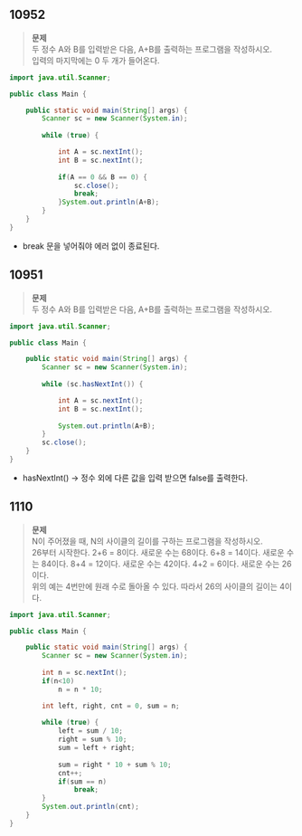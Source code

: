 ## 10952
>**문제**   
>두 정수 A와 B를 입력받은 다음, A+B를 출력하는 프로그램을 작성하시오.   
>입력의 마지막에는 0 두 개가 들어온다.
```java
import java.util.Scanner;

public class Main {

	public static void main(String[] args) {
		Scanner sc = new Scanner(System.in);
		
		while (true) {

			int A = sc.nextInt();
			int B = sc.nextInt();
				
			if(A == 0 && B == 0) {
				sc.close();
				break;
			}System.out.println(A+B);	
		}
	}
}
```
* break 문을 넣어줘야 에러 없이 종료된다.

## 10951
>**문제**   
>두 정수 A와 B를 입력받은 다음, A+B를 출력하는 프로그램을 작성하시오.
```java
import java.util.Scanner;

public class Main {

	public static void main(String[] args) {
		Scanner sc = new Scanner(System.in);
		
		while (sc.hasNextInt()) {

			int A = sc.nextInt();
			int B = sc.nextInt();
				
			System.out.println(A+B);	
		}
		sc.close();
	}
}
```
* hasNextInt() -> 정수 외에 다른 값을 입력 받으면 false를 출력한다.

## 1110
>**문제**   
>N이 주어졌을 때, N의 사이클의 길이를 구하는 프로그램을 작성하시오.     
>26부터 시작한다. 2+6 = 8이다. 새로운 수는 68이다. 6+8 = 14이다. 새로운 수는 84이다. 8+4 = 12이다. 새로운 수는 42이다. 4+2 = 6이다. 새로운 수는 26이다.   
>위의 예는 4번만에 원래 수로 돌아올 수 있다. 따라서 26의 사이클의 길이는 4이다.   
```java
import java.util.Scanner;

public class Main {

	public static void main(String[] args) {
		Scanner sc = new Scanner(System.in);
		
		int n = sc.nextInt();
		if(n<10)
			n = n * 10;

		int left, right, cnt = 0, sum = n;
		
		while (true) {
			left = sum / 10;
			right = sum % 10;
			sum = left + right;
			
			sum = right * 10 + sum % 10;
			cnt++;
			if(sum == n)
				break;
		}
		System.out.println(cnt);
	}
}
```
